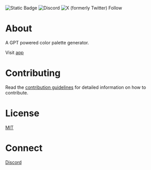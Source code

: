 ![Static Badge](https://img.shields.io/badge/prompt-color-picker)
![Discord](https://img.shields.io/discord/764030364611117056?style=plastic)
![X (formerly Twitter) Follow](https://img.shields.io/twitter/follow/hrv_vishwakarma?style=plastic)



# About
A GPT powered color palette generator.

Visit [app](https://promptcolorpicker.vercel.app/)

# Contributing
Read the [contribution guidelines](docs/contributing/contributing.md) for detailed information on how to contribute.

# License
[MIT](LICENSE)

# Connect
[Discord]()